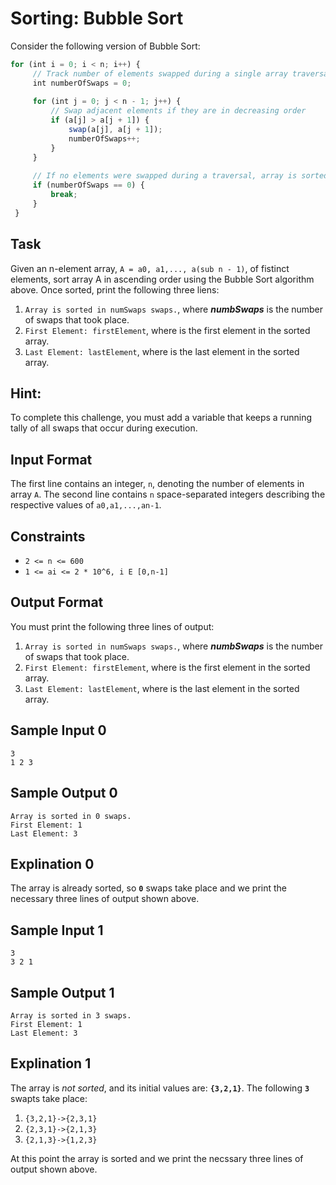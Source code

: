 # Sorting: Bubble Sort

Consider the following version of Bubble Sort:

```javascript
for (int i = 0; i < n; i++) {
     // Track number of elements swapped during a single array traversal
     int numberOfSwaps = 0;
     
     for (int j = 0; j < n - 1; j++) {
         // Swap adjacent elements if they are in decreasing order
         if (a[j] > a[j + 1]) {
             swap(a[j], a[j + 1]);
             numberOfSwaps++;
         }
     }
     
     // If no elements were swapped during a traversal, array is sorted
     if (numberOfSwaps == 0) {
         break;
     }
 }
```

## Task

Given an n-element array, `A = a0, a1,..., a(sub n - 1)`, of fistinct elements, sort array A in ascending order using the Bubble 
Sort algorithm above. Once sorted, print the following three liens:
1. `Array is sorted in numSwaps swaps.`, where ***numbSwaps*** is the number of swaps that took place.
2. `First Element: firstElement`, where  is the first element in the sorted array.
3. `Last Element: lastElement`, where  is the last element in the sorted array.

## Hint:

To complete this challenge, you must add a variable that keeps a running tally of all swaps that occur during execution.

## Input Format

The first line contains an integer, `n`, denoting the number of elements in array `A`. 
The second line contains `n` space-separated integers describing the respective values of `a0,a1,...,an-1`.

## Constraints

- `2 <= n <= 600`
- `1 <= ai <= 2 * 10^6, i E [0,n-1]`

## Output Format

You must print the following three lines of output:
1. `Array is sorted in numSwaps swaps.`, where ***numbSwaps*** is the number of swaps that took place.
2. `First Element: firstElement`, where  is the first element in the sorted array.
3. `Last Element: lastElement`, where  is the last element in the sorted array.

## Sample Input 0

```
3
1 2 3
```

## Sample Output 0

```
Array is sorted in 0 swaps.
First Element: 1
Last Element: 3
```

## Explination 0

The array is already sorted, so **`0`** swaps take place and we print the necessary three lines of output shown above.

## Sample Input 1

```
3
3 2 1
```

## Sample Output 1

```
Array is sorted in 3 swaps.
First Element: 1
Last Element: 3
```

## Explination 1

The array is *not sorted*, and its initial values are: **`{3,2,1}`**. The following **`3`** swapts take place:

1. `{3,2,1}->{2,3,1}`
2. `{2,3,1}->{2,1,3}`
3. `{2,1,3}->{1,2,3}`

At this point the array is sorted and we print the necssary three lines of output shown above.